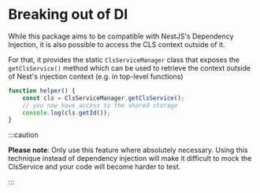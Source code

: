 # Breaking out of DI

While this package aims to be compatible with NestJS's Dependency Injection, it is also possible to access the CLS context outside of it.

For that, it provides the static `ClsServiceManager` class that exposes the `getClsService()` method which can be used to retrieve the context outside of Nest's injection context (e.g. in top-level functions)

```ts
function helper() {
    const cls = ClsServiceManager.getClsService();
    // you now have access to the shared storage
    console.log(cls.getId());
}
```

:::caution

**Please note**: Only use this feature where absolutely necessary. Using this technique instead of dependency injection will make it difficult to mock the ClsService and your code will become harder to test.

:::
